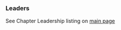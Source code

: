 ### Leaders
See Chapter Leadership listing on [main page](https://www2.owasp.org/www-chapter-austin/)
